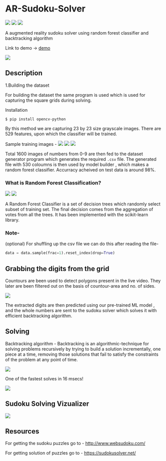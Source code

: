 # AR-Sudoku-Solver
![](https://img.shields.io/badge/python-3.8-blue)
![](https://img.shields.io/badge/contributers-1-green)
![](https://img.shields.io/badge/license-MIT-lightgrey)

A augmented reality sudoku solver using random forest classifier and backtracking algorithm

Link to demo -> [demo](https://www.linkedin.com/posts/yash-indane-aa6534179_python3-opencv-machinelearning-activity-6689535809860730880-TBgS)

![](sudoku-g.gif)

## Description
1.Building the dataset

For building the dataset the same program is used which is used for capturing the square grids during solving.

Installation

`$ pip install opencv-python`

By this method we are capturing 23 by 23 size grayscale images. There are 529 features, upon which the classifier will be trained.

Sample training images - ![](Dataset/digit-6/12.png) ![](Dataset/digit-1/11.png) ![](Dataset/digit-2/8.png)

Total 1600 images of numbers from 0-9 are then fed to the dataset generator program which generates the required `.csv` file. The generated file
with 530 coloumns is then used by model builder , which makes a random forest classifier. Accurracy acheived on test data is around 98%.

### What is Random Forest Classification?

![](Ideas/a.png)     ![](Ideas/forest2.png)

A Random Forest Classifier is a set of decision trees which randomly select subset of training set. The final decision comes from the aggregation of votes 
from all the trees. It has been implemented with the scikit-learn library. 

### Note-
(optional) For shuffling up the csv file we can do this after reading the file- 

```py
data = data.sample(frac=1).reset_index(drop=True)
```

## Grabbing the digits from the grid

Countours are been used to detect polygons present in the live video. They later are been filtered out on the basis of countour-area and no. of sides.

![](Ideas/detection1.png)

The extracted digits are then predicted using our pre-trained ML model , and the whole numbers are sent to the sudoku solver which solves it with efficient backtracking
algorithm.

## Solving 

Backtracking algorithm - Backtracking is an algorithmic-technique for solving problems recursively by trying to build a solution incrementally, one piece at a time, removing those solutions that fail to satisfy the constraints of the problem at any point of time.

![](Ideas/ss1.png)

One of the fastest solves in 16 msecs!

![](Ideas/fastest_solve.png)

## Sudoku Solving Vizualizer

![](sudoku.gif)

## Resources
For getting the sudoku puzzles go to  - http://www.websudoku.com/

For getting solution of puzzles go to - https://sudokusolver.net/























